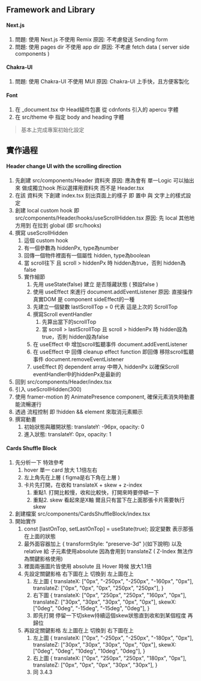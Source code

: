 
## Framework and Library

#### Next.js
1. 問題: 使用 Next.js 不使用 Remix
   原因: 不考慮發送 Sending form
2. 問題: 使用 pages dir 不使用 app dir
   原因: 不考慮 fetch data ( server side components )

#### Chakra-UI
1. 問題: 使用 Chakra-UI 不使用 MUI
   原因: Chakra-UI 上手快，且方便客製化

#### Font 
1. 在 _document.tsx 中 Head組件包裹 從 cdnfonts 引入的 apercu 字體
2. 在 src/theme 中 指定 body and heading 字體

> 基本上完成專案初始化設定

## 實作過程

#### Header change UI with the scrolling direction

1. 先創建 src/components/Header 資料夾
   原因: 應為會有 單一Logic 可以抽出來 做成獨立hook 所以選擇用資料夾 而不是 Header.tsx
2. 在該 資料夾 下創建 index.tsx  刻出頁面上的樣子
   即 置中 與 文字上的樣式設定
3. 創建 local custom hook 即 src/components/Header/hooks/useScrollHidden.tsx
   原因: 先 local 其他地方用到 在拉到 global (即 src/hooks) 
4. 撰寫 useScrollHidden
   1. 這個 custom hook 
   2. 有一個參數為 hiddenPx, type為number
   3. 回傳一個物件裡面有一個屬性 hidden, type為boolean
   4. 當 scroll往下 且 scroll > hiddenPx 時 hidden為true，否則 hidden為false
   5. 實作細節 
      1. 先用 useState(false) 建立 是否隱藏狀態 ( 預設false )
      2. 使用 useEffect 來進行 document.addEventListener
         原因: 直接操作真實DOM 是 component sideEffect的一種 
      3. 先建立一個變數 lastScrollTop = 0 代表 這是上次的 ScrollTop
      4. 撰寫Scroll eventHandler 
         1. 先算出當下的scrollTop
         2. 當 scroll > lastScrollTop 且 scroll > hiddenPx 時 hidden設為true，否則 hidden設為false
      5. 在 useEffect 中 增加scroll監聽事件 document.addEventListener
      6. 在 useEffect 中 回傳 cleanup effect function
         即回傳 移除scroll監聽事件 document.removeEventListener
      7. useEffect 的 dependent array 中帶入 hiddenPx 以確保Scroll eventHandler中的hiddenPx是最新的
5. 回到 src/components/Header/index.tsx
6. 引入 useScrollHidden(300)
7. 使用 framer-motion 的 AnimatePresence component, 確保元素消失時動畫能流暢運行
8. 透過 流程控制 即 !hidden && element 來取消元素顯示
9. 撰寫動畫 
   1. 初始狀態與離開狀態: translateY: -96px, opacity: 0
   2. 進入狀態: translateY: 0px, opacity: 1

#### Cards Shuffle Block

1. 先分析一下 特效參考 
   1. hover 單一 card 放大 1.1倍左右
   2. 左上角先在上層 ( figma是右下角在上層 )
   3. 卡片先打開，在收和 translateX + skew + z-index
      1. 重點1. 打開比較慢，收和比較快，打開來時要停頓一下
      2. 重點2. skew 看起來是X軸  爾且只有當下在上面那張卡片需要執行skew
2. 創建檔案 src/components/CardsShuffleBlock/index.tsx
3. 開始實作
   1. const [lastOnTop, setLastOnTop] = useState(true); 設定變數 表示那張在上面的狀態
   2. 最外面容器加上 { transformStyle: "preserve-3d" }(如下說明)  以及 relative 給 子元素使用absolute
      因為會用到 translateZ ( Z-Index 無法作為關鍵影格使用)
   3. 裡面兩張圖片皆使用 absolute 且 Hover 時候 放大1.1倍
   4. 先設定關鍵影格 右下圖在上 切換到 左上圖在上
      1. 左上圖
      {
         translateX: ["0px", "-250px", "-250px", "-160px", "0px"],
         translateZ: ["0px", "0px", "0px", "250px", "250px"],
      }
      2. 右下圖
      {
         translateX: ["0px", "250px", "250px", "160px", "0px"],
         translateZ: ["30px", "30px", "30px", "0px", "0px"],
         skewX: ["0deg", "0deg", "-15deg", "-15deg", "0deg"],
      }
      3. 即先打開 停留一下切skew持續這個skew狀態直到收和到某個程度 再 歸位
   5. 再設定關鍵影格 左上圖在上 切換到 右下圖在上
      1. 左上圖
      {
         translateX: ["0px", "-250px", "-250px", "-180px", "0px"],
         translateZ: ["30px", "30px", "30px", "0px", "0px"],
         skewX: ["0deg", "0deg", "10deg", "10deg", "0deg"],
      }
      2. 右上圖
      {
         translateX: ["0px", "250px", "250px", "180px", "0px"],
         translateZ: ["0px", "0px", "0px", "30px", "30px"],
      }
      3. 同 3.4.3
